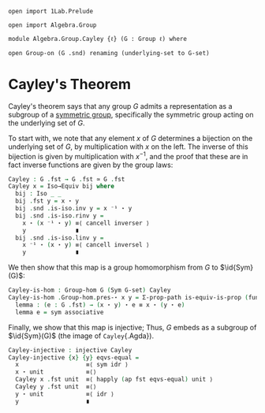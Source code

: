 ```
open import 1Lab.Prelude

open import Algebra.Group

module Algebra.Group.Cayley {ℓ} (G : Group ℓ) where

open Group-on (G .snd) renaming (underlying-set to G-set)
```

# Cayley's Theorem

Cayley's theorem says that any group $G$ admits a representation as a
subgroup of a [symmetric group], specifically the symmetric group acting
on the underlying set of $G$.

[symmetric group]: Algebra.Group.html#symmetric-groups

To start with, we note that any element $x$ of $G$ determines a
bijection on the underlying set of $G$, by multiplication with $x$ on
the left. The inverse of this bijection is given by multiplication with
$x^{-1}$, and the proof that these are in fact inverse functions are
given by the group laws:

```agda
Cayley : G .fst → G .fst ≃ G .fst
Cayley x = Iso→Equiv bij where
  bij : Iso _ _
  bij .fst y = x ⋆ y
  bij .snd .is-iso.inv y = x ⁻¹ ⋆ y
  bij .snd .is-iso.rinv y =
    x ⋆ (x ⁻¹ ⋆ y) ≡⟨ cancell inverser ⟩
    y              ∎
  bij .snd .is-iso.linv y =
    x ⁻¹ ⋆ (x ⋆ y) ≡⟨ cancell inversel ⟩
    y              ∎
```

We then show that this map is a group homomorphism from $G$ to
$\id{Sym}(G)$:

```agda
Cayley-is-hom : Group-hom G (Sym G-set) Cayley
Cayley-is-hom .Group-hom.pres-⋆ x y = Σ-prop-path is-equiv-is-prop (funext lemma) where
  lemma : (e : G .fst) → (x ⋆ y) ⋆ e ≡ x ⋆ (y ⋆ e)
  lemma e = sym associative
```

Finally, we show that this map is injective; Thus, $G$ embeds as a
subgroup of $\id{Sym}(G)$ (the image of `Cayley`{.Agda}).

```agda
Cayley-injective : injective Cayley
Cayley-injective {x} {y} eqvs-equal =
  x                   ≡⟨ sym idr ⟩
  x ⋆ unit            ≡⟨⟩
  Cayley x .fst unit  ≡⟨ happly (ap fst eqvs-equal) unit ⟩
  Cayley y .fst unit  ≡⟨⟩
  y ⋆ unit            ≡⟨ idr ⟩
  y                   ∎
```
